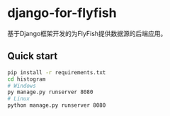 # django-for-flyfish
基于Django框架开发的为FlyFish提供数据源的后端应用。

## Quick start
```bash
pip install -r requirements.txt
cd histogram
# Windows
py manage.py runserver 8080
# Linux
python manage.py runserver 8080
```
